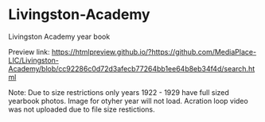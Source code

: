 # Livingston-Academy
Livingston Academy year book

Preview link:
https://htmlpreview.github.io/?https://github.com/MediaPlace-LIC/Livingston-Academy/blob/cc92286c0d72d3afecb77264bb1ee64b8eb34f4d/search.html

Note:
Due to size restrictions only years 1922 - 1929 have full sized yearbook photos. Image for otyher year will not load.
Acration loop video was not uploaded due to file size restictions.
